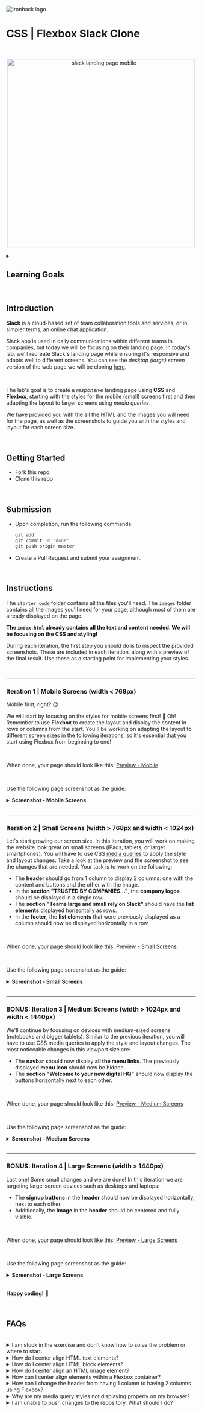 ![Ironhack logo](https://user-images.githubusercontent.com/23629340/40541063-a07a0a8a-601a-11e8-91b5-2f13e4e6b441.png)

# CSS | Flexbox Slack Clone

<br>

<p align="center">
  <img src="https://education-team-2020.s3.eu-west-1.amazonaws.com/web-dev/m1/lab-flexbox-slack-simple/Slack%2BHome%2BPage%2BIntro%2BTablet.png" alt="slack landing page mobile" width="500" />
</p>

<details>
  <summary>
   <h2>Learning Goals</h2>
  </summary>

This exercise allows you to practice and apply the concepts and techniques taught in class.

Upon completion of this exercise, you will be able to:

- Develop a fully responsive webpage using the provided designs as a guide.
- Use CSS _media queries_ to adapt the page layout to different screen sizes.
- Use _Flexbox_ to layout and position elements on a webpage dynamically as either rows or columns.
- Use the CSS `position` property to position elements on a webpage.
- Display images on a webpage and make them responsive according to the viewport size.
- Submit completed work using Git and GitHub by creating a Pull Request.

  <br>
  <hr>

</details>

<br>

## Introduction

**Slack** is a cloud-based set of team collaboration tools and services, or in simpler terms, an online chat application.

Slack app is used in daily communications within different teams in companies, but today we will be focusing on their landing page. In today's lab, we'll recreate Slack's landing page while ensuring it's responsive and adapts well to different screens. You can see the _desktop (large) screen_ version of the web page we will be cloning [here](<https://www.figma.com/proto/IBsxB8TITYkHS35t14Ae84/LAB-CSS-Slack-Clone-(v2---simple)?type=design&node-id=27920-474&t=bsnVpQHUC4XwXcyM-1&scaling=scale-down-width&page-id=125%3A2&starting-point-node-id=27920%3A474&mode=design&hide-ui=1>).

<br>

The lab's goal is to create a _responsive_ landing page using **CSS** and **Flexbox**, starting with the styles for the mobile (small) screens first and then adapting the layout to larger screens using _media queries_.

We have provided you with the all the HTML and the images you will need for the page, as well as the screenshots to guide you with the styles and layout for each screen size.

<br>

## Getting Started

- Fork this repo
- Clone this repo

<br>

## Submission

- Upon completion, run the following commands:

  ```bash
  git add .
  git commit -m "done"
  git push origin master
  ```

- Create a Pull Request and submit your assignment.

<br>

## Instructions

The `starter_code` folder contains all the files you'll need. The `images` folder contains all the images you'll need for your page, although most of them are already displayed on the page.

**The `index.html` already contains all the text and content needed. We will be focusing on the CSS and styling!**

During each iteration, the first step you should do is to inspect the provided screenshots. These are included in each iteration, along with a preview of the final result. Use these as a starting point for implementing your styles.

<br />

---

### Iteration 1 | Mobile Screens (width < 768px)

Mobile first, right? :wink:

We will start by focusing on the styles for mobile screens first! :iphone: Oh! Remember to use **Flexbox** to create the layout and display the content in rows or columns from the start. You'll be working on adapting the layout to different screen sizes in the following iterations, so it's essential that you start using Flexbox from beginning to end!

<br>

When done, your page should look like this: [Preview - Mobile](<https://www.figma.com/proto/IBsxB8TITYkHS35t14Ae84/LAB-CSS-Slack-Clone-(v2---simple)?type=design&node-id=27905-2817&t=4UQZ5O1FjodswKev-8&scaling=scale-down&page-id=68%3A2761&starting-point-node-id=27905%3A2817&hide-ui=1>)

<br>

Use the following page screenshot as the guide:

<details>
  <summary><b>Screenshot - Mobile Screens</b></summary>
  <img src="https://education-team-2020.s3.eu-west-1.amazonaws.com/web-dev/m1/lab-flexbox-slack-simple/Slack%2BHome%2BPage%2B-%2B420px.png" width="420px"/>
  <br/>

[Back to top](#iteration-1--mobile-screens-width--768px)

</details>

<br>

---

### Iteration 2 | Small Screens (width > 768px and width < 1024px)

Let's start growing our screen size. In this iteration, you will work on making the website look great on small screens (iPads, tablets, or larger smartphones). You will have to use CSS [media queries](https://developer.mozilla.org/en-US/docs/Web/CSS/Media_Queries/Using_media_queries) to apply the style and layout changes. Take a look at the preview and the screenshot to see the changes that are needed. Your task is to work on the following:

- The **header** should go from 1 column to display 2 columns: one with the content and buttons and the other with the image.
- In the **section "TRUSTED BY COMPANIES..."**, the **company logos** should be displayed in a single row.
- The **section "Teams large and small rely on Slack"** should have the **list elements** displayed horizontally as rows.
- In the **footer**, the **list elements** that were previously displayed as a column should now be displayed horizontally in a row.

<br>

When done, your page should look like this: [Preview - Small Screens](<https://www.figma.com/proto/IBsxB8TITYkHS35t14Ae84/LAB-CSS-Slack-Clone-(v2---simple)?type=design&node-id=27920-208&t=GG6xsZqUwaSq21fe-8&scaling=scale-down&page-id=68%3A2976&starting-point-node-id=27920%3A208&hotspot-hints=0&hide-ui=1>)

<br>

Use the following page screenshot as the guide:

<details>
  <summary><b>Screenshot - Small Screens</b></summary>
  <img src="https://education-team-2020.s3.eu-west-1.amazonaws.com/web-dev/m1/lab-flexbox-slack-simple/Slack%2BHome%2BPage%2B-%2B768px.png" width="768px"/>

  <br/>

[Back to top](#iteration-2--small-screens-width--768px-and-width--1024px)

</details>

<br>

---

### BONUS: Iteration 3 | Medium Screens (width > 1024px and width < 1440px)

We'll continue by focusing on devices with medium-sized screens (notebooks and bigger tablets). Similar to the previous iteration, you will have to use CSS media queries to apply the style and layout changes. The most noticeable changes in this viewport size are:

- The **navbar** should now display **all the menu links**. The previously displayed **menu icon** should now be hidden.
- The **section "Welcome to your new digital HQ"** should now display the buttons horizontally next to each other.

<br>

When done, your page should look like this: [Preview - Medium Screens](<https://www.figma.com/proto/IBsxB8TITYkHS35t14Ae84/LAB-CSS-Slack-Clone-(v2---simple)?type=design&node-id=27920-291&t=pq37L62mzfeHEFnN-1&scaling=scale-down&page-id=68%3A2977&starting-point-node-id=27920%3A291&hotspot-hints=0&hide-ui=1>)

<br>

Use the following page screenshot as the guide:

<details>
  <summary><b>Screenshot - Medium Screens</b></summary>
  <img src="https://education-team-2020.s3.eu-west-1.amazonaws.com/web-dev/m1/lab-flexbox-slack-simple/Slack%2BHome%2BPage%2B-%2B1024px.png" />
  <br/>

[Back to top](#iteration-3--medium-screens-width--1024px-and-width--1440px)

</details>

<br>

---

### BONUS: Iteration 4 | Large Screens (width > 1440px)

Last one! Some small changes and we are done! In this iteration we are targeting large-screen devices such as desktops and laptops:

- The **signup buttons** in the **header** should now be displayed horizontally, next to each other.
- Additionally, the **image** in the **header** should be centered and fully visible.

<br>

When done, your page should look like this: [Preview - Large Screens](<https://www.figma.com/proto/IBsxB8TITYkHS35t14Ae84/LAB-CSS-Slack-Clone-(v2---simple)?type=design&node-id=27920-383&t=A1gXFjJ0doVfgZvR-8&scaling=scale-down&page-id=68%3A2978&starting-point-node-id=27920%3A383&hotspot-hints=0&hide-ui=1>)

<br>

Use the following page screenshot as the guide:

<details>
  <summary><b>Screenshot - Large Screens</b></summary>
  <img src="https://education-team-2020.s3.eu-west-1.amazonaws.com/web-dev/m1/lab-flexbox-slack-simple/Slack%2BHome%2BPage%2B-%2B1440px.png" />
  <br/>

[Back to top](#iteration-4--large-screens-width--1440px)

</details>

<br />

**Happy coding!** :blue_heart:

<br>

## FAQs

<br>

<details>
  <summary>I am stuck in the exercise and don't know how to solve the problem or where to start.</summary>
  <br>

If you are stuck in your code and don't know how to solve the problem or where to start, you should take a step back and try to form a clear question about the specific issue you are facing. This will help you narrow down the problem and come up with potential solutions.

For example, is it a concept that you don't understand, or are you receiving an error message that you don't know how to fix? It is usually helpful to try to state the problem as clearly as possible, including any error messages you are receiving. This can help you communicate the issue to others and potentially get help from classmates or online resources.

Once you have a clear understanding of the problem, you will be able to start working toward the solution.

[Back to top](#faqs)

</details>

<details>
  <summary>How do I center align HTML text elements?</summary>
  <br>

To center align HTML _text elements_, you can use the `text-align` property and set it to `center`. This property can be applied to any _inline_ or _block-level_ element.

Here is an example of how you can use the `text-align` property to center align multiple text elements:

**HTML**

```html
<div>
  <h2>This is a title</h2>

  <p>This is some text in here</p>
</div>
```

**CSS**

```css
/* CSS */

p {
  text-align: center; /* Center align all p elements */
}

h2 {
  text-align: center; /* Center align all h2 elements */
}
```

This will center align all `p` and `h2` elements within the parent `div`.

For more information, check: [W3C: Centering Things](https://www.w3.org/Style/Examples/007/center.en.html)

[Back to top](#faqs)

</details>

<details>
  <summary>How do I center align HTML block elements?</summary>
  <br>

To center align a block-level element, such as a `div`, `h1`, etc., you can use the `margin` property and set it to `auto`. This will center the element horizontally within its parent container.

Here is an example of how you can do this:

**HTML**

```html
<section>
  <div>
    <p>Lorem ipsum dolor sit amet consectetur, adipisicing elit.</p>
  </div>
</section>
```

**CSS**

```css
/* CSS */

div {
  width: 500px;
  margin: 0 auto;
}
```

This will set the `width` property of the `div` to 500 pixels and we set the left and right margins to be equal by using `margin: 0 auto;`.

[Back to top](#faqs)

</details>

<details>
  <summary>How do I center align an HTML image element?</summary>
  <br>

There are a few ways you can center align an image element.

##### 1. Align an image using `text-align`

To center an image element in HTML, you can use the `text-align` property on the parent element, such as `div`. Example:

**HTML**

```html
<div>
  <img src="https://placehold.co/300x150.png" />
</div>
```

**CSS**

```css
div {
  text-align: center;
}
```

This will center align all the children elements within the `section` element, including the `img` element.

<br>

##### 2. Align an image as a block element

The other way is converting the image into a block element and using `margin: 0 auto`. Here is an example:

**HTML**

```html
<section>
  <img src="https://placehold.co/300x150.png" />
</section>
```

**CSS**

```css
img {
  display: block;
  margin: 0 auto;
}
```

This will center the image horizontally within the parent `section` element. The `display: block` property is used to make the image a _block-level_ element, allowing the `margin: 0 auto` property to work. The `margin: 0 auto` property sets the left and right margins to be equal, centering the element within its parent container.

[Back to top](#faqs)

</details>

<details>
  <summary>How can I center align elements within a Flexbox container?</summary>
  <br>
To center align elements within a Flexbox parent container, you can use the `justify-content` property and set it to `center`. This will horizontally center the elements within the Flexbox container.

**Example:**

```css
.container {
  display: flex;
  justify-content: center; /* Center elements horizontally */
}
```

You can also use the `align-items` property and set it to `center` to vertically center align the elements within the Flexbox container.

Example:

```css
.container {
  display: flex;
  justify-content: center; /* Center elements horizontally */
  align-items: center; /* Center elements vertically */
}
```

<br>

For more information and an interactive Flexbox guide, check: [An Interactive Guide to Flexbox](https://www.joshwcomeau.com/css/interactive-guide-to-flexbox)

<br>

[Back to top](#faqs)

</details>

<details>
  <summary>How can I change the header from having 1 column to having 2 columns using Flexbox?</summary>
  <br>

To change the header of an HTML page from having one column to having two columns using Flexbox, you should do the following in your CSS:

1.  Use the `display` property and set it to `flex`.
2.  Add the `flex-direction` property and set it to `column` to arrange the elements in a column.
3.  Add the `justify-content` property to align the elements horizontally
4.  Use the `align-items` property to align them vertically.

```css
header {
  display: flex;
  flex-direction: column; /* Arrange elements in a column */
  justify-content: space-between; /* Align horizontally */
  align-items: center; /* Align vertically */
}
```

To make the header responsive and change it to a two column layout on screens that are wider than 800 pixels, use a media query and set the `flex-direction` property to `row`:

```css
@media (min-width: 800px) {
  header {
    flex-direction: row;
  }

  /* Change the width of nested div elements */
  header > div {
    width: 50%;
  }
}
```

The header will maintain a single-column layout on smaller screens, but on screens larger than 800 pixels wide, it will change to a two-column layout.

[Back to top](#faqs)

</details>

<details>
  <summary>Why are my media query styles not displaying properly on my browser?</summary>
  <br>

When using media queries to create a responsive layout, it is recommended to start with the default styles for mobile (smaller) screens and then use media queries at the end of your stylesheet to apply styles for each increasing viewport size.

There are a few possible reasons why your media query styles may not be properly displayed on your browser.

1. Where applicable, check that you already have default styles for mobile screens. These styles should be placed at the beginning of your stylesheet before your media queries.
2. Ensure you have placed your media queries at the end of your stylesheet after your regular styles. This is because media queries are applied after regular styles, so if you place them before your regular styles, they will be overridden.
3. Ensure you have the correct syntax in your media query. The correct syntax is `@media (expression) {...}`.
4. Make sure that you are using the correct media query expression. For example, if you are trying to target screens that are wider than 800 pixels, you should use the `min-width` in your expression, like this: `@media (min-width: 800px) {...}.`

For more information on CSS media queries, check: [MDN: Beginner's guide to media queries](https://developer.mozilla.org/en-US/docs/Learn/CSS/CSS_layout/Media_queries)

[Back to top](#faqs)

</details>

<details>
  <summary>I am unable to push changes to the repository. What should I do?</summary>
  <br>

There are a couple of possible reasons why you may be unable to _push_ changes to a Git repository:

1. **You have not committed your changes:** Before you can push your changes to the repository, you need to commit them using the `git commit` command. Make sure you have committed your changes and try pushing again. To do this, run the following terminal commands from the project folder:

```bash
git add .
git commit -m "Your commit message"
git push
```

2. **You do not have permission to push to the repository:** If you have cloned the repository directly from the main Ironhack repository without making a _Fork_ first, you do not have write access to the repository.
   To check which remote repository you have cloned, run the following terminal command from the project folder:

```bash
git remote -v
```

If the link shown is the same as the main Ironhack repository, you will need to fork the repository to your GitHub account first and then clone your fork to your local machine to be able to push the changes.

**Note**: You should make a copy of your local code to avoid losing it in the process.

[Back to top](#faqs)

</details>
